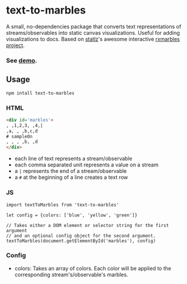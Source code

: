 # text-to-marbles

A small, no-dependencies package that converts text representations of streams/observables into static canvas visualizations. Useful for adding visualizations to docs. Based on [statlz](https://github.com/staltz)'s awesome interactive [rxmarbles project](https://github.com/staltz/rxmarbles).


### See [demo](https://yutakahoulette.github.io/text-to-marbles/demo).

## Usage

```
npm intall text-to-marbles
```

### HTML
```HTML
<div id='marbles'>
, ,1,2,3, ,4,|
,a, , ,b,c,d
# sampleOn
, , , ,b, ,d 
</div>
```
- each line of text represents a stream/observable 
- each comma separated unit represents a value on a stream
- a `|` represents the end of a stream/observable
- a `#` at the beginning of a line creates a text row

### JS
```JS
import textToMarbles from 'text-to-marbles'

let config = {colors: ['blue', 'yellow', 'green']}

// Takes either a DOM element or selector string for the first argument
// and an optional config object for the second argument.
textToMarbles(document.getElementById('marbles'), config)
```

### Config
- colors: Takes an array of colors. Each color will be applied to the corresponding stream's/observable's marbles.






